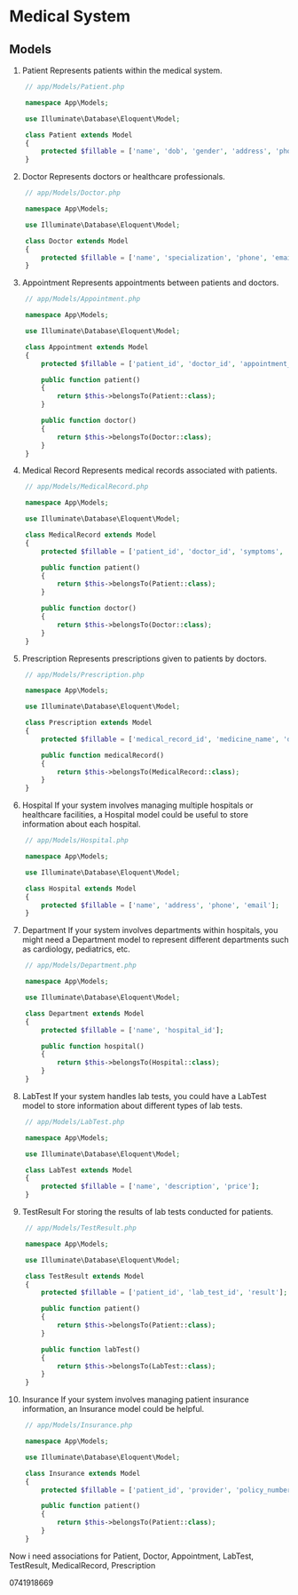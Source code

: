 # Medical System

## Models

1. Patient
   Represents patients within the medical system.

```php
	// app/Models/Patient.php

	namespace App\Models;

	use Illuminate\Database\Eloquent\Model;

	class Patient extends Model
	{
	    protected $fillable = ['name', 'dob', 'gender', 'address', 'phone', 'email'];
	}
```

2. Doctor
   Represents doctors or healthcare professionals.

```php
    // app/Models/Doctor.php

    namespace App\Models;

    use Illuminate\Database\Eloquent\Model;

    class Doctor extends Model
    {
        protected $fillable = ['name', 'specialization', 'phone', 'email'];
    }
```

3. Appointment
   Represents appointments between patients and doctors.

```php
    // app/Models/Appointment.php

    namespace App\Models;

    use Illuminate\Database\Eloquent\Model;

    class Appointment extends Model
    {
        protected $fillable = ['patient_id', 'doctor_id', 'appointment_date', 'reason'];

        public function patient()
        {
            return $this->belongsTo(Patient::class);
        }

        public function doctor()
        {
            return $this->belongsTo(Doctor::class);
        }
    }
```

4. Medical Record
   Represents medical records associated with patients.

```php
    // app/Models/MedicalRecord.php

    namespace App\Models;

    use Illuminate\Database\Eloquent\Model;

    class MedicalRecord extends Model
    {
        protected $fillable = ['patient_id', 'doctor_id', 'symptoms', 'diagnosis', 'treatment'];

        public function patient()
        {
            return $this->belongsTo(Patient::class);
        }

        public function doctor()
        {
            return $this->belongsTo(Doctor::class);
        }
    }
```

5. Prescription
   Represents prescriptions given to patients by doctors.

```php
    // app/Models/Prescription.php

    namespace App\Models;

    use Illuminate\Database\Eloquent\Model;

    class Prescription extends Model
    {
        protected $fillable = ['medical_record_id', 'medicine_name', 'dosage', 'frequency'];

        public function medicalRecord()
        {
            return $this->belongsTo(MedicalRecord::class);
        }
    }
```

6. Hospital
   If your system involves managing multiple hospitals or healthcare facilities, a Hospital model could be useful to store information about each hospital.

```php
    // app/Models/Hospital.php

    namespace App\Models;

    use Illuminate\Database\Eloquent\Model;

    class Hospital extends Model
    {
        protected $fillable = ['name', 'address', 'phone', 'email'];
    }
```

7. Department
   If your system involves departments within hospitals, you might need a Department model to represent different departments such as cardiology, pediatrics, etc.

```php
    // app/Models/Department.php

    namespace App\Models;

    use Illuminate\Database\Eloquent\Model;

    class Department extends Model
    {
        protected $fillable = ['name', 'hospital_id'];

        public function hospital()
        {
            return $this->belongsTo(Hospital::class);
        }
    }
```

8. LabTest
   If your system handles lab tests, you could have a LabTest model to store information about different types of lab tests.

```php
    // app/Models/LabTest.php

    namespace App\Models;

    use Illuminate\Database\Eloquent\Model;

    class LabTest extends Model
    {
        protected $fillable = ['name', 'description', 'price'];
    }
```

9. TestResult
   For storing the results of lab tests conducted for patients.

```php
    // app/Models/TestResult.php

    namespace App\Models;

    use Illuminate\Database\Eloquent\Model;

    class TestResult extends Model
    {
        protected $fillable = ['patient_id', 'lab_test_id', 'result'];

        public function patient()
        {
            return $this->belongsTo(Patient::class);
        }

        public function labTest()
        {
            return $this->belongsTo(LabTest::class);
        }
    }
```

10. Insurance
    If your system involves managing patient insurance information, an Insurance model could be helpful.

```php
    // app/Models/Insurance.php

    namespace App\Models;

    use Illuminate\Database\Eloquent\Model;

    class Insurance extends Model
    {
        protected $fillable = ['patient_id', 'provider', 'policy_number', 'valid_until'];

        public function patient()
        {
            return $this->belongsTo(Patient::class);
        }
    }
```

Now i need associations for Patient, Doctor, Appointment, LabTest, TestResult, MedicalRecord, Prescription


0741918669
